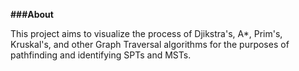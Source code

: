 **###About**

This project aims to visualize the process of Djikstra's, A*, Prim's, Kruskal's, and other Graph Traversal algorithms for the purposes of pathfinding and identifying SPTs and MSTs.
